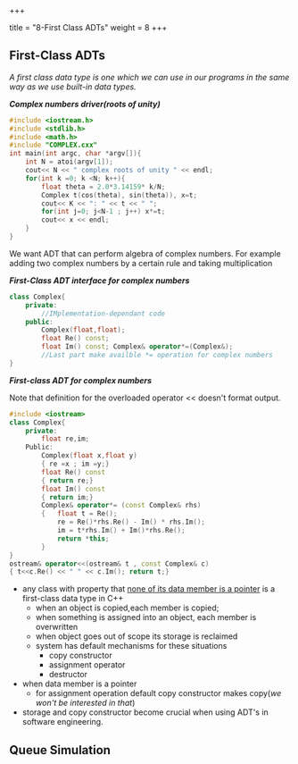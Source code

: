 +++

title = "8-First Class ADTs"
weight = 8
+++

## First-Class ADTs

*A first class data type is one which we can use in our programs in the same way as we use built-in data types.*

***Complex numbers driver(roots of unity)***

````c++
#include <iostream.h>
#include <stdlib.h>
#include <math.h>
#include "COMPLEX.cxx"
int main(int argc, char *argv[]){
    int N = atoi(argv[1]);
    cout<< N << " complex roots of unity " << endl;
    for(int k =0; k <N; k++){
        float theta = 2.0*3.14159* k/N;
        Complex t(cos(theta), sin(theta)), x=t;
        cout<< K << ": " << t << " ";
        for(int j=0; j<N-1 ; j++) x*=t;
        cout<< x << endl;
    }
}
````

We want ADT that can perform algebra of complex numbers. For example adding two complex numbers by a certain rule and taking multiplication

***First-Class ADT interface for complex numbers***

```c++
class Complex{
    private:
    	//IMplementation-dependant code
    public:
    	Complex(float,float);
    	float Re() const;
    	float Im() const; Complex& operator*=(Complex&);
    	//Last part make availble *= operation for complex numbers
}
```

***First-class ADT for complex numbers***

Note that definition for the overloaded operator << doesn't format output.

````c++
#include <iostream>
class Complex{
    private:
    	float re,im;
    Public:
    	Complex(float x,float y)
        { re =x ; im =y;}
    	float Re() const
        { return re;}
    	float Im() const
        { return im;}
    	Complex& operator*= (const Complex& rhs)
        { 	float t = Re();
        	re = Re()*rhs.Re() - Im() * rhs.Im();
         	im = t*rhs.Im() + Im()*rhs.Re();
         	return *this;
        }
}
ostream& operator<<(ostream& t , const Complex& c)
{ t<<c.Re() << " " << c.Im(); return t;}
````

- any class with property that <u>none of its data member is a pointer</u> is a first-class data type in C++
  - when an object is copied,each member is copied;
  - when something is assigned into an object, each member is overwritten
  - when object goes out of scope its storage is reclaimed
  - system has default mechanisms for these situations
    - copy constructor
    - assignment operator
    - destructor
- when data member is a pointer
  - for assignment operation default copy constructor makes copy(*we won't be interested in that*)
- storage and copy constructor become crucial when using ADT's in software engineering.

## Queue Simulation